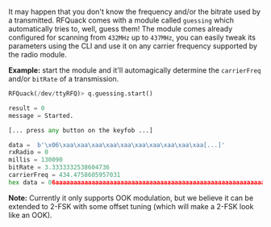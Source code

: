 It may happen that you don't know the frequency and/or the bitrate used by a transmitted. RFQuack comes with a module called `guessing` which automatically tries to, well, guess them!
The module comes already configured for scanning from `432MHz` up to `437MHz`, you can easily tweak its parameters using the CLI and use it on any carrier frequency supported by the radio module.

**Example:** start the module and it'll automagically determine the `carrierFreq` and/or `bitRate` of a transmission.

```python
RFQuack(/dev/ttyRFQ)> q.guessing.start()

result = 0
message = Started.

[... press any button on the keyfob ...]

data =  b'\x06\xaa\xaa\xaa\xaa\xaa\xaa\xaa\xaa\xaa\xaa[...]'
rxRadio = 0
millis = 130090
bitRate = 3.3333332538604736
carrierFreq = 434.4758605957031
hex data = 06aaaaaaaaaaaaaaaaaaaaaaaaaaaaaaaaaaaaaaaaaaaaaaaaaaaaaaaaaaaaaaaaaaaaaaaaaaaaaa666a95a96aaaa5[...]
```

**Note:** Currently it only supports OOK modulation, but we believe it can be extended to 2-FSK with some offset tuning (which will make a 2-FSK look like an OOK).
